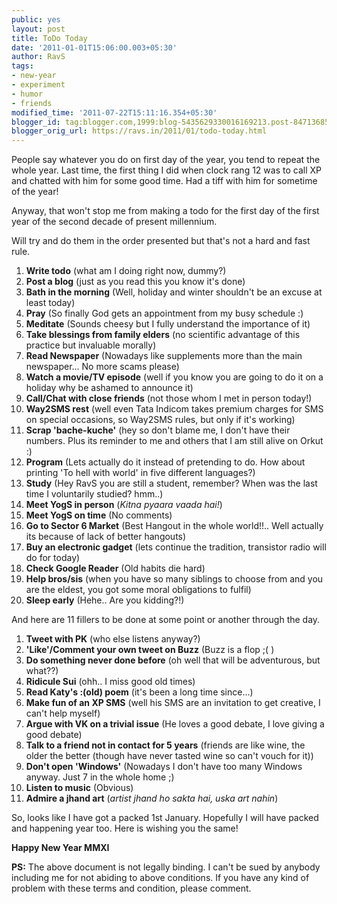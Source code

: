 ```yaml
---
public: yes
layout: post
title: ToDo Today
date: '2011-01-01T15:06:00.003+05:30'
author: RavS
tags:
- new-year
- experiment
- humor
- friends
modified_time: '2011-07-22T15:11:16.354+05:30'
blogger_id: tag:blogger.com,1999:blog-5435629330016169213.post-8471368595974423051
blogger_orig_url: https://ravs.in/2011/01/todo-today.html
---
```


People say whatever you do on first day of the year, you tend to repeat the whole year. Last time, the first thing I did when clock rang 12 was to call XP and chatted with him for some good time. Had a tiff with him for sometime of the year!

Anyway, that won't stop me from making a todo for the first day of the first year of the second decade of present millennium. 

Will try and do them in the order presented but that's not a hard and fast rule.

1. **Write todo** (what am I doing right now, dummy?)
2. **Post a blog** (just as you read this you know it's done)
3. **Bath in the morning** (Well, holiday and winter shouldn't be an excuse at least today)
4. **Pray** (So finally God gets an appointment from my busy schedule :)
5. **Meditate** (Sounds cheesy but I fully understand the importance of it)
6. **Take blessings from family elders** (no scientific advantage of this practice but invaluable morally)
7. **Read Newspaper** (Nowadays like supplements more than the main newspaper... No more scams please)
8. **Watch a movie/TV episode** (well if you know you are going to do it on a holiday why be ashamed to announce it)
9. **Call/Chat with close friends** (not those whom I met in person today!)
10. **Way2SMS rest** (well even Tata Indicom takes premium charges for SMS on special occasions, so Way2SMS rules, but only if it's working)
11. **Scrap 'bache-kuche'** (hey so don't blame me, I don't have their numbers. Plus its reminder to me and others that I am still alive on Orkut :)
12. **Program** (Lets actually do it instead of pretending to do. How about printing 'To hell with world' in five different languages?)
13. **Study** (Hey RavS you are still a student, remember? When was the last time I voluntarily studied? hmm..)
14. **Meet YogS in person** (_Kitna pyaara vaada hai!_)
15. **Meet YogS on time** (No comments)
16. **Go to Sector 6 Market** (Best Hangout in the whole world!!.. Well actually its because of lack of better hangouts)
17. **Buy an electronic gadget** (lets continue the tradition, transistor radio will do for today)
18. **Check Google Reader** (Old habits die hard)
19. **Help bros/sis** (when you have so many siblings to choose from and you are the eldest, you got some moral obligations to fulfil)
20. **Sleep early** (Hehe.. Are you kidding?!)

And here are 11 fillers to be done at some point or another through the day.

1. **Tweet with PK** (who else listens anyway?)
2. **'Like'/Comment your own tweet on Buzz** (Buzz is a flop ;( )
3. **Do something never done before** (oh well that will be adventurous, but what??)
4. **Ridicule Sui** (ohh.. I miss good old times)
5. **Read Katy's :(old) poem** (it's been a long time since...)
6. **Make fun of an XP SMS** (well his SMS are an invitation to get creative, I can't help myself)
7. **Argue with VK on a trivial issue** (He loves a good debate, I love giving a good debate)
8. **Talk to a friend not in contact for 5 years** (friends are like wine, the older the better (though have never tasted wine so can't vouch for it))
9. **Don't open 'Windows'** (Nowadays I don't have too many Windows anyway. Just 7 in the whole home ;)
10. **Listen to music** (Obvious)
11. **Admire a jhand art** (_artist jhand ho sakta hai, uska art nahin_)

So, looks like I have got a packed 1st January. Hopefully I will have packed and happening year too. Here is wishing you the same!

**Happy New Year MMXI**

**PS:** The above document is not legally binding. I can't be sued by anybody including me for not abiding to above conditions. If you have any kind of problem with these terms and condition, please comment.
